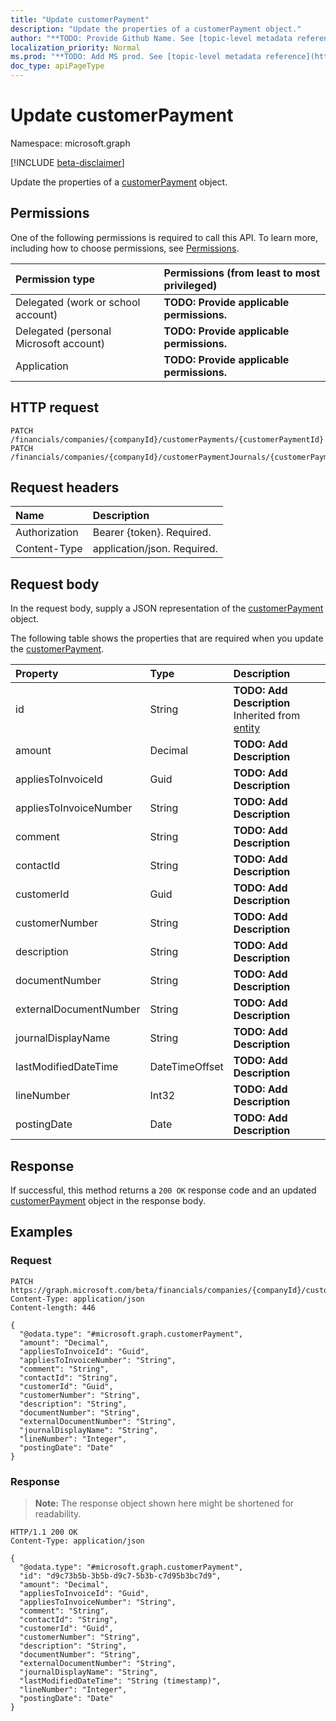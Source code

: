 ```yaml
---
title: "Update customerPayment"
description: "Update the properties of a customerPayment object."
author: "**TODO: Provide Github Name. See [topic-level metadata reference](https://msgo.azurewebsites.net/add/document/guidelines/metadata.html#topic-level-metadata)**"
localization_priority: Normal
ms.prod: "**TODO: Add MS prod. See [topic-level metadata reference](https://msgo.azurewebsites.net/add/document/guidelines/metadata.html#topic-level-metadata)**"
doc_type: apiPageType
---
```


# Update customerPayment
Namespace: microsoft.graph

[!INCLUDE [beta-disclaimer](../../includes/beta-disclaimer.md)]

Update the properties of a [customerPayment](../resources/customerpayment.md) object.

## Permissions
One of the following permissions is required to call this API. To learn more, including how to choose permissions, see [Permissions](/graph/permissions-reference).

|Permission type|Permissions (from least to most privileged)|
|:---|:---|
|Delegated (work or school account)|**TODO: Provide applicable permissions.**|
|Delegated (personal Microsoft account)|**TODO: Provide applicable permissions.**|
|Application|**TODO: Provide applicable permissions.**|

## HTTP request

<!-- {
  "blockType": "ignored"
}
-->
``` http
PATCH /financials/companies/{companyId}/customerPayments/{customerPaymentId}
PATCH /financials/companies/{companyId}/customerPaymentJournals/{customerPaymentJournalId}/customerPayments/{customerPaymentId}
```

## Request headers
|Name|Description|
|:---|:---|
|Authorization|Bearer {token}. Required.|
|Content-Type|application/json. Required.|

## Request body
In the request body, supply a JSON representation of the [customerPayment](../resources/customerpayment.md) object.

The following table shows the properties that are required when you update the [customerPayment](../resources/customerpayment.md).

|Property|Type|Description|
|:---|:---|:---|
|id|String|**TODO: Add Description** Inherited from [entity](../resources/entity.md)|
|amount|Decimal|**TODO: Add Description**|
|appliesToInvoiceId|Guid|**TODO: Add Description**|
|appliesToInvoiceNumber|String|**TODO: Add Description**|
|comment|String|**TODO: Add Description**|
|contactId|String|**TODO: Add Description**|
|customerId|Guid|**TODO: Add Description**|
|customerNumber|String|**TODO: Add Description**|
|description|String|**TODO: Add Description**|
|documentNumber|String|**TODO: Add Description**|
|externalDocumentNumber|String|**TODO: Add Description**|
|journalDisplayName|String|**TODO: Add Description**|
|lastModifiedDateTime|DateTimeOffset|**TODO: Add Description**|
|lineNumber|Int32|**TODO: Add Description**|
|postingDate|Date|**TODO: Add Description**|



## Response

If successful, this method returns a `200 OK` response code and an updated [customerPayment](../resources/customerpayment.md) object in the response body.

## Examples

### Request
<!-- {
  "blockType": "request",
  "name": "update_customerpayment"
}
-->
``` http
PATCH https://graph.microsoft.com/beta/financials/companies/{companyId}/customerPayments/{customerPaymentId}
Content-Type: application/json
Content-length: 446

{
  "@odata.type": "#microsoft.graph.customerPayment",
  "amount": "Decimal",
  "appliesToInvoiceId": "Guid",
  "appliesToInvoiceNumber": "String",
  "comment": "String",
  "contactId": "String",
  "customerId": "Guid",
  "customerNumber": "String",
  "description": "String",
  "documentNumber": "String",
  "externalDocumentNumber": "String",
  "journalDisplayName": "String",
  "lineNumber": "Integer",
  "postingDate": "Date"
}
```


### Response
>**Note:** The response object shown here might be shortened for readability.
<!-- {
  "blockType": "response",
  "truncated": true
}
-->
``` http
HTTP/1.1 200 OK
Content-Type: application/json

{
  "@odata.type": "#microsoft.graph.customerPayment",
  "id": "d9c73b5b-3b5b-d9c7-5b3b-c7d95b3bc7d9",
  "amount": "Decimal",
  "appliesToInvoiceId": "Guid",
  "appliesToInvoiceNumber": "String",
  "comment": "String",
  "contactId": "String",
  "customerId": "Guid",
  "customerNumber": "String",
  "description": "String",
  "documentNumber": "String",
  "externalDocumentNumber": "String",
  "journalDisplayName": "String",
  "lastModifiedDateTime": "String (timestamp)",
  "lineNumber": "Integer",
  "postingDate": "Date"
}
```

